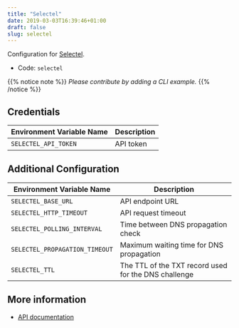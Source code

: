 ```yaml
---
title: "Selectel"
date: 2019-03-03T16:39:46+01:00
draft: false
slug: selectel
---
```


<!-- THIS DOCUMENTATION IS AUTO-GENERATED. PLEASE DO NOT EDIT. -->
<!-- providers/dns/selectel/selectel.toml -->
<!-- THIS DOCUMENTATION IS AUTO-GENERATED. PLEASE DO NOT EDIT. -->


Configuration for [Selectel](https://kb.selectel.com/).


<!--more-->

- Code: `selectel`

{{% notice note %}}
_Please contribute by adding a CLI example._
{{% /notice %}}




## Credentials

| Environment Variable Name | Description |
|-----------------------|-------------|
| `SELECTEL_API_TOKEN` | API token |


## Additional Configuration

| Environment Variable Name | Description |
|--------------------------------|-------------|
| `SELECTEL_BASE_URL` | API endpoint URL |
| `SELECTEL_HTTP_TIMEOUT` | API request timeout |
| `SELECTEL_POLLING_INTERVAL` | Time between DNS propagation check |
| `SELECTEL_PROPAGATION_TIMEOUT` | Maximum waiting time for DNS propagation |
| `SELECTEL_TTL` | The TTL of the TXT record used for the DNS challenge |




## More information

- [API documentation](https://kb.selectel.com/23136054.html)

<!-- THIS DOCUMENTATION IS AUTO-GENERATED. PLEASE DO NOT EDIT. -->
<!-- providers/dns/selectel/selectel.toml -->
<!-- THIS DOCUMENTATION IS AUTO-GENERATED. PLEASE DO NOT EDIT. -->
